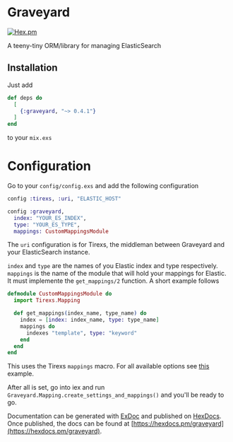 # Graveyard

[![Hex.pm](https://img.shields.io/badge/hex-0.4.1-blue.svg)](https://hex.pm/packages/graveyard)

A teeny-tiny ORM/library for managing ElasticSearch

## Installation

Just add

```elixir
def deps do
  [
    {:graveyard, "~> 0.4.1"}
  ]
end
```

to your `mix.exs`

# Configuration

Go to your `config/config.exs` and add the following configuration

~~~elixir
config :tirexs, :uri, "ELASTIC_HOST"

config :graveyard,
  index: "YOUR_ES_INDEX",
  type: "YOUR_ES_TYPE",
  mappings: CustomMappingsModule
~~~

The `uri` configuration is for Tirexs, the middleman between Graveyard and your ElasticSearch instance.

`index` and `type` are the names of you Elastic index and type respectively. `mappings` is the name of the module that will hold your mappings for Elastic. It must implemente the `get_mappings/2` function. A short example follows

~~~elixir
defmodule CustomMappingsModule do
  import Tirexs.Mapping

  def get_mappings(index_name, type_name) do
    index = [index: index_name, type: type_name]
    mappings do
      indexes "template", type: "keyword"
    end
  end
end
~~~

This uses the Tirexs `mappings` macro. For all available options see [this](https://github.com/Zatvobor/tirexs/blob/master/examples/mapping_with_settings.exs) example.


After all is set, go into iex and run `Graveyard.Mapping.create_settings_and_mappings()` and you'll be ready to go.


Documentation can be generated with [ExDoc](https://github.com/elixir-lang/ex_doc)
and published on [HexDocs](https://hexdocs.pm). Once published, the docs can
be found at [https://hexdocs.pm/graveyard](https://hexdocs.pm/graveyard).


